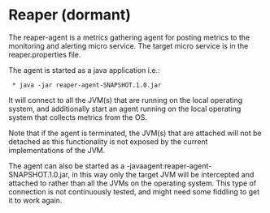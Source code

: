 Reaper (dormant)
======

The reaper-agent is a metrics gathering agent for posting metrics to the monitoring and 
alerting micro service. The target micro service is in the reaper.properties file.

The agent is started as a java application i.e.:

     * java -jar reaper-agent-SNAPSHOT.1.0.jar
     
It will connect to all the JVM(s) that are running on the local operating system, and additionally start an agent 
running on the local operating system that collects metrics from the OS.

Note that if the agent is terminated, the JVM(s) that are attached will not be detached as this functionality is not exposed by the 
current implementations of the JVM.

The agent can also be started as a -javaagent:reaper-agent-SNAPSHOT.1.0.jar, in this way only the target JVM will be intercepted
and attached to rather than all the JVMs on the operating system. This type of connection is not continuously tested, and might need some fiddling to get it to work again.
